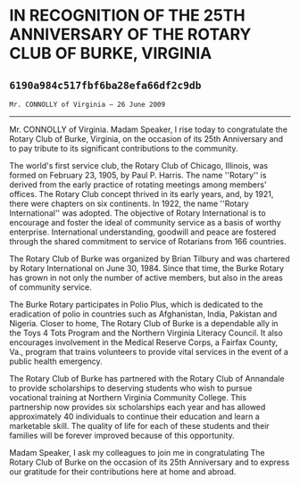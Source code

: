 # IN RECOGNITION OF THE 25TH ANNIVERSARY OF THE ROTARY CLUB OF BURKE,  VIRGINIA
## `6190a984c517fbf6ba28efa66df2c9db`
`Mr. CONNOLLY of Virginia — 26 June 2009`

---


Mr. CONNOLLY of Virginia. Madam Speaker, I rise today to congratulate 
the Rotary Club of Burke, Virginia, on the occasion of its 25th 
Anniversary and to pay tribute to its significant contributions to the 
community.

The world's first service club, the Rotary Club of Chicago, Illinois, 
was formed on February 23, 1905, by Paul P. Harris. The name ''Rotary'' 
is derived from the early practice of rotating meetings among members' 
offices. The Rotary Club concept thrived in its early years, and, by 
1921, there were chapters on six continents. In 1922, the name ''Rotary 
International'' was adopted. The objective of Rotary International is 
to encourage and foster the ideal of community service as a basis of 
worthy enterprise. International understanding, goodwill and peace are 
fostered through the shared commitment to service of Rotarians from 166 
countries.

The Rotary Club of Burke was organized by Brian Tilbury and was 
chartered by Rotary International on June 30, 1984. Since that time, 
the Burke Rotary has grown in not only the number of active members, 
but also in the areas of community service.

The Burke Rotary participates in Polio Plus, which is dedicated to 
the eradication of polio in countries such as Afghanistan, India, 
Pakistan and Nigeria. Closer to home, The Rotary Club of Burke is a 
dependable ally in the Toys 4 Tots Program and the Northern Virginia 
Literacy Council. It also encourages involvement in the Medical Reserve 
Corps, a Fairfax County, Va., program that trains volunteers to provide 
vital services in the event of a public health emergency.

The Rotary Club of Burke has partnered with the Rotary Club of 
Annandale to provide scholarships to deserving students who wish to 
pursue vocational training at Northern Virginia Community College. This 
partnership now provides six scholarships each year and has allowed 
approximately 40 individuals to continue their education and learn a 
marketable skill. The quality of life for each of these students and 
their families will be forever improved because of this opportunity.

Madam Speaker, I ask my colleagues to join me in congratulating The 
Rotary Club of Burke on the occasion of its 25th Anniversary and to 
express our gratitude for their contributions here at home and abroad.
